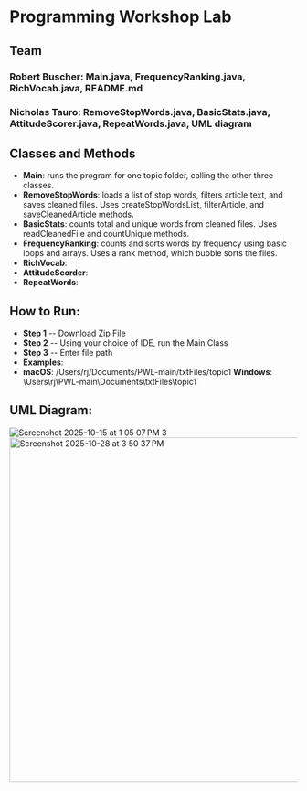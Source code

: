 # Programming Workshop Lab

## Team
### **Robert Buscher**: Main.java, FrequencyRanking.java, RichVocab.java, README.md
### **Nicholas Tauro**: RemoveStopWords.java, BasicStats.java, AttitudeScorer.java, RepeatWords.java, UML diagram

## Classes and Methods
- **Main**: runs the program for one topic folder, calling the other three classes.
- **RemoveStopWords**: loads a list of stop words, filters article text, and saves cleaned files. Uses createStopWordsList, filterArticle, and saveCleanedArticle methods.
- **BasicStats**: counts total and unique words from cleaned files. Uses readCleanedFile and countUnique methods.
- **FrequencyRanking**: counts and sorts words by frequency using basic loops and arrays. Uses a rank method, which bubble sorts the files.
- **RichVocab**:
- **AttitudeScorder**:
- **RepeatWords**:

## How to Run:
- **Step 1** -- Download Zip File
- **Step 2** -- Using your choice of IDE, run the Main Class
- **Step 3** -- Enter file path
- **Examples**:
- **macOS**: /Users/rj/Documents/PWL-main/txtFiles/topic1
**Windows**: \Users\rj\PWL-main\Documents\txtFiles\topic1

## UML Diagram:
![Screenshot 2025-10-15 at 1 05 07 PM 3](https://github.com/user-attachments/assets/fb5dcd9a-0071-434b-9079-866222d56b1f)
<img width="862" height="603" alt="Screenshot 2025-10-28 at 3 50 37 PM" src="https://github.com/user-attachments/assets/903b0ae1-db3f-44f6-83e5-f988033cc6d1" />

